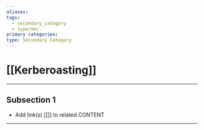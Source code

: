 ```yaml
---
aliases:
tags:
  - secondary_category
  - type/moc
primary categories:
type: Secondary Category
---
```

# [[Kerberoasting]]

***

## Subsection 1

* Add link(s) [[]] to related CONTENT

***
